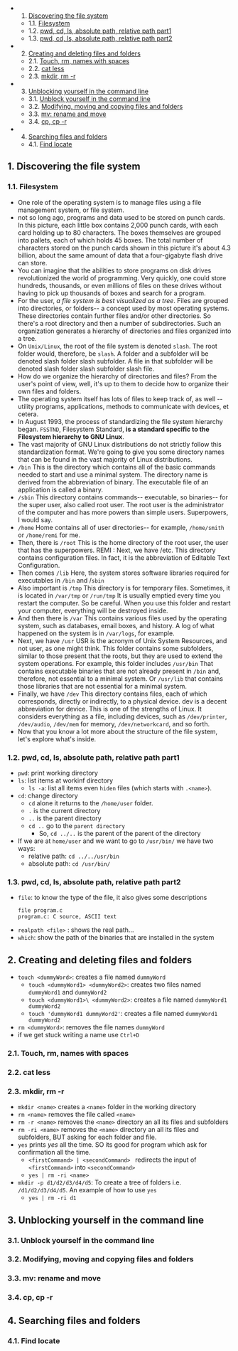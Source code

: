 <!-- vscode-markdown-toc -->
* 1. [Discovering the file system](#Discoveringthefilesystem)
	* 1.1. [Filesystem](#Filesystem)
	* 1.2. [pwd, cd, ls, absolute path, relative path part1](#pwdcdlsabsolutepathrelativepathpart1)
	* 1.3. [pwd, cd, ls, absolute path, relative path part2](#pwdcdlsabsolutepathrelativepathpart2)
* 2. [Creating and deleting files and folders](#Creatinganddeletingfilesandfolders)
	* 2.1. [Touch, rm, names with spaces](#Touchrmnameswithspaces)
	* 2.2. [cat less](#catless)
	* 2.3. [mkdir, rm -r](#mkdirrm-r)
* 3. [Unblocking yourself in the command line](#Unblockingyourselfinthecommandline)
	* 3.1. [Unblock yourself in the command line](#Unblockyourselfinthecommandline)
	* 3.2. [Modifying, moving and copying files and folders](#Modifyingmovingandcopyingfilesandfolders)
	* 3.3. [mv: rename and move](#mv:renameandmove)
	* 3.4. [cp, cp -r](#cpcp-r)
* 4. [Searching files and folders](#Searchingfilesandfolders)
	* 4.1. [Find locate](#Findlocate)

<!-- vscode-markdown-toc-config
	numbering=true
	autoSave=true
	/vscode-markdown-toc-config -->
<!-- /vscode-markdown-toc -->

##  1. <a name='Discoveringthefilesystem'></a>Discovering the file system

###  1.1. <a name='Filesystem'></a>Filesystem

- One role of the operating system is to manage files using a file management system, or file system. 
- not so long ago, programs and data used to be stored on punch cards. In this picture, each little box contains 2,000 punch cards, with each card holding up to 80 characters. The boxes themselves are grouped into pallets, each of which holds 45 boxes. The total number of characters stored on the punch cards shown in this picture it's about 4.3 billion, about the same amount of data that a four-gigabyte flash drive can store. 
- You can imagine that the abilities to store programs on disk drives revolutionized the world of programming. Very quickly, one could store hundreds, thousands, or even millions of files on these drives without having to pick up thousands of boxes and search for a program. 
- For the user, *a file system is best visualized as a tree*. Files are grouped into directories, or folders-- a concept used by most operating systems. These directories contain further files and/or other directories. So there's a root directory and then a number of subdirectories. Such an organization generates a hierarchy of directories and files organized into a tree. 
- On `Unix/Linux`, the root of the file system is denoted `slash`. The root folder would, therefore, be `slash`. A folder and a subfolder will be denoted slash folder slash subfolder. A file in that subfolder will be denoted slash folder slash subfolder slash file. 
- How do we organize the hierarchy of directories and files? From the user's point of view, well, it's up to them to decide how to organize their own files and folders. 
- The operating system itself has lots of files to keep track of, as well -- utility programs, applications, methods to communicate with devices, et cetera. 
- In August 1993, the process of standardizing the file system hierarchy began. `FSSTND`, Filesystem Standard, **is a standard specific to the Filesystem hierarchy to GNU Linux**. 
- The vast majority of GNU Linux distributions do not strictly follow this standardization format. We're going to give you some directory names that can be found in the vast majority of Linux distributions. 
- `/bin` This is the directory which contains all of the basic commands needed to start and use a minimal system. The directory name is derived from the abbreviation of binary. The executable file of an application is called a binary. 
- `/sbin` This directory contains commands-- executable, so binaries-- for the super user, also called root user. The root user is the administrator of the computer and has more powers than simple users. Superpowers, I would say. 
- `/home` Home contains all of user directories-- for example, `/home/smith` or `/home/remi` for me. 
- Then, there is `/root` This is the home directory of the root user, the user that has the superpowers. REMI : Next, we have /etc. This directory contains configuration files. In fact, it is the abbreviation of Editable Text Configuration. 
- Then comes `/lib` Here, the system stores software libraries required for executables in `/bin` and /`sbin`
- Also important is `/tmp` This directory is for temporary files. Sometimes, it is located in `/var/tmp` or `/run/tmp` It is usually emptied every time you restart the computer. So be careful. When you use this folder and restart your computer, everything will be destroyed inside. 
- And then there is `/var` This contains various files used by the operating system, such as databases, email boxes, and history. A log of what happened on the system is in `/var/logs`, for example. 
- Next, we have `/usr` USR is the acronym of Unix System Resources, and not user, as one might think. This folder contains some subfolders, similar to those present that the roots, but they are used to extend the system operations. For example, this folder includes `/usr/bin` That contains executable binaries that are not already present in `/bin` and, therefore, not essential to a minimal system. Or `/usr/lib` that contains those libraries that are not essential for a minimal system. 
- Finally, we have `/dev` This directory contains files, each of which corresponds, directly or indirectly, to a physical device. dev is a decent abbreviation for device. This is one of the strengths of Linux. It considers everything as a file, including devices, such as `/dev/printer`, `/dev/audio`, `/dev/mem` for memory, `/dev/networkcard`, and so forth. 
- Now that you know a lot more about the structure of the file system, let's explore what's inside.

###  1.2. <a name='pwdcdlsabsolutepathrelativepathpart1'></a>pwd, cd, ls, absolute path, relative path part1
- `pwd`: print working directory
- `ls`: list items at workinf directory
  - `ls -a`: list all items even `hiden` files (which starts with `.<name>`).
- `cd`: change directory
  - `cd` alone it returns to the `/home/user` folder. 
  - `.` is the current directory
  - `..` is the parent directory
  - `cd ..` go to the `parent directory`
    - So, `cd ../..`  is the parent of the parent of the directory
- If we are at `home/user` and we want to go to `/usr/bin/` we have two ways:
  - relative path: `cd ../../usr/bin`
  - absolute path: `cd /usr/bin/`


###  1.3. <a name='pwdcdlsabsolutepathrelativepathpart2'></a>pwd, cd, ls, absolute path, relative path part2
- `file`: to know the type of the file, it also gives some descriptions
  ``` 
  file program.c
  program.c: C source, ASCII text
  ```
- `realpath <file>` : shows the real path...
- `which`: show the path of the binaries that are installed in the system

##  2. <a name='Creatinganddeletingfilesandfolders'></a>Creating and deleting files and folders
- `touch <dummyWord>`: creates a file named `dummyWord`
  - `touch <dummyWord1> <dummyWord2>`: creates two files named `dummyWord1` and `dummyWord2`
  - `touch <dummyWord1>\ <dummyWord2>`: creates a file named `dummyWord1 dummyWord2`
  - `touch 'dummyWord1 dummyWord2'`: creates a file named `dummyWord1 dummyWord2`
- `rm <dummyWord>`: removes the file names `dummyWord`
- if we get stuck writing a name use `Ctrl+D`

###  2.1. <a name='Touchrmnameswithspaces'></a>Touch, rm, names with spaces

###  2.2. <a name='catless'></a>cat less

###  2.3. <a name='mkdirrm-r'></a>mkdir, rm -r
- `mkdir <name>` creates a `<name>` folder in the working directory
- `rm <name>` removes the file called `<name>`
- `rm -r <name>` removes the `<name>` directory an all its files and subfolders
- `rm -ri <name>` removes the `<name>` directory an all its files and subfolders, BUT asking for each folder and file.
- `yes` prints *yes* all the time. SO its good for program which ask for confirmation all the time. 
  - `<firstCommand> | <secondCommand> ` redirects the input of `<firstCommand>` into `<secondCommand>`
  - `yes | rm -ri <name>`
- `mkdir -p d1/d2/d3/d4/d5`: To create a tree of folders i.e. `/d1/d2/d3/d4/d5`. 
An example of how to use `yes`
  - `yes | rm -ri d1`
##  3. <a name='Unblockingyourselfinthecommandline'></a>Unblocking yourself in the command line

###  3.1. <a name='Unblockyourselfinthecommandline'></a>Unblock yourself in the command line

###  3.2. <a name='Modifyingmovingandcopyingfilesandfolders'></a>Modifying, moving and copying files and folders

###  3.3. <a name='mv:renameandmove'></a>mv: rename and move

###  3.4. <a name='cpcp-r'></a>cp, cp -r

##  4. <a name='Searchingfilesandfolders'></a>Searching files and folders

###  4.1. <a name='Findlocate'></a>Find locate